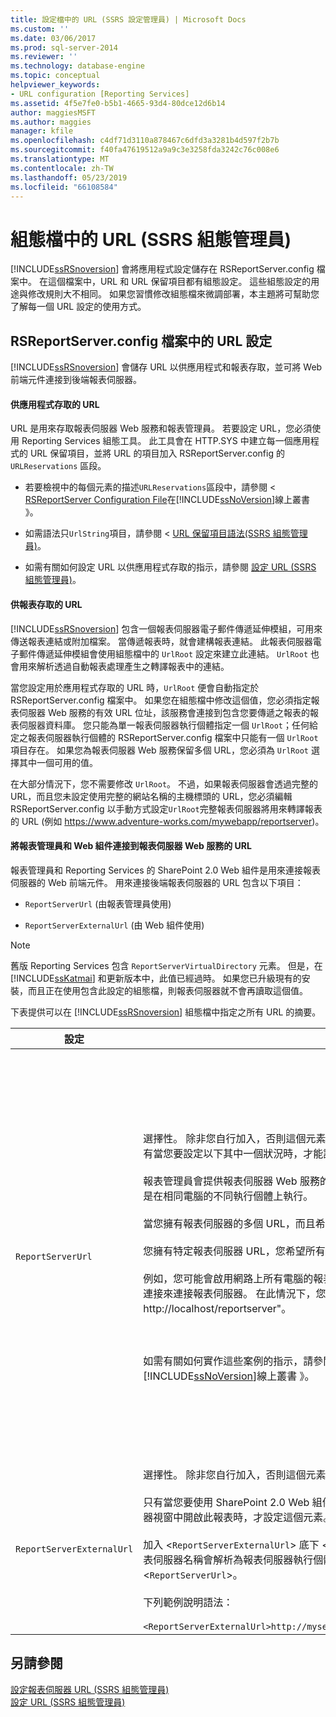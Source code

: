 ```yaml
---
title: 設定檔中的 URL (SSRS 設定管理員) | Microsoft Docs
ms.custom: ''
ms.date: 03/06/2017
ms.prod: sql-server-2014
ms.reviewer: ''
ms.technology: database-engine
ms.topic: conceptual
helpviewer_keywords:
- URL configuration [Reporting Services]
ms.assetid: 4f5e7fe0-b5b1-4665-93d4-80dce12d6b14
author: maggiesMSFT
ms.author: maggies
manager: kfile
ms.openlocfilehash: c4df71d3110a878467c6dfd3a3281b4d597f2b7b
ms.sourcegitcommit: f40fa47619512a9a9c3e3258fda3242c76c008e6
ms.translationtype: MT
ms.contentlocale: zh-TW
ms.lasthandoff: 05/23/2019
ms.locfileid: "66108584"
---
```

# <a name="urls-in-configuration-files--ssrs-configuration-manager"></a>組態檔中的 URL (SSRS 組態管理員)
  [!INCLUDE[ssRSnoversion](../../includes/ssrsnoversion-md.md)] 會將應用程式設定儲存在 RSReportServer.config 檔案中。 在這個檔案中，URL 和 URL 保留項目都有組態設定。 這些組態設定的用途與修改規則大不相同。 如果您習慣修改組態檔來微調部署，本主題將可幫助您了解每一個 URL 設定的使用方式。  
  
## <a name="url-settings-in-rsreportserverconfig-file"></a>RSReportServer.config 檔案中的 URL 設定  
 [!INCLUDE[ssRSnoversion](../../includes/ssrsnoversion-md.md)] 會儲存 URL 以供應用程式和報表存取，並可將 Web 前端元件連接到後端報表伺服器。  
  
#### <a name="urls-for-application-access"></a>供應用程式存取的 URL  
 URL 是用來存取報表伺服器 Web 服務和報表管理員。 若要設定 URL，您必須使用 Reporting Services 組態工具。 此工具會在 HTTP.SYS 中建立每一個應用程式的 URL 保留項目，並將 URL 的項目加入 RSReportServer.config 的 `URLReservations` 區段。  
  
-   若要檢視中的每個元素的描述`URLReservations`區段中，請參閱 < [RSReportServer Configuration File](../report-server/rsreportserver-config-configuration-file.md)在[!INCLUDE[ssNoVersion](../../includes/ssnoversion-md.md)]線上叢書 》。  
  
-   如需語法只`UrlString`項目，請參閱 < [URL 保留項目語法&#40;SSRS 組態管理員&#41;](url-reservation-syntax-ssrs-configuration-manager.md)。  
  
-   如需有關如何設定 URL 以供應用程式存取的指示，請參閱 [設定 URL &#40;SSRS 組態管理員&#41;](configure-a-url-ssrs-configuration-manager.md)。  
  
#### <a name="urls-for-report-access"></a>供報表存取的 URL  
 [!INCLUDE[ssRSnoversion](../../includes/ssrsnoversion-md.md)] 包含一個報表伺服器電子郵件傳遞延伸模組，可用來傳送報表連結或附加檔案。 當傳遞報表時，就會建構報表連結。 此報表伺服器電子郵件傳遞延伸模組會使用組態檔中的 `UrlRoot` 設定來建立此連結。 `UrlRoot` 也會用來解析透過自動報表處理產生之轉譯報表中的連結。  
  
 當您設定用於應用程式存取的 URL 時，`UrlRoot` 便會自動指定於 RSReportServer.config 檔案中。 如果您在組態檔中修改這個值，您必須指定報表伺服器 Web 服務的有效 URL 位址，該服務會連接到包含您要傳遞之報表的報表伺服器資料庫。 您只能為單一報表伺服器執行個體指定一個 `UrlRoot`；任何給定之報表伺服器執行個體的 RSReportServer.config 檔案中只能有一個 `UrlRoot` 項目存在。 如果您為報表伺服器 Web 服務保留多個 URL，您必須為 `UrlRoot` 選擇其中一個可用的值。  
  
 在大部分情況下，您不需要修改 `UrlRoot`。 不過，如果報表伺服器會透過完整的 URL，而且您未設定使用完整的網站名稱的主機標頭的 URL，您必須編輯 RSReportServer.config 以手動方式設定`UrlRoot`完整報表伺服器將用來轉譯報表的 URL (例如 https://www.adventure-works.com/mywebapp/reportserver)。  
  
#### <a name="urls-connecting-report-manager-and-web-parts-to-the-report-server-web-service"></a>將報表管理員和 Web 組件連接到報表伺服器 Web 服務的 URL  
 報表管理員和 Reporting Services 的 SharePoint 2.0 Web 組件是用來連接報表伺服器的 Web 前端元件。 用來連接後端報表伺服器的 URL 包含以下項目：  
  
-   `ReportServerUrl` (由報表管理員使用)  
  
-   `ReportServerExternalUrl` (由 Web 組件使用)  
  
> [!NOTE]  
>  舊版 Reporting Services 包含 `ReportServerVirtualDirectory` 元素。 但是，在 [!INCLUDE[ssKatmai](../../includes/sskatmai-md.md)] 和更新版本中，此值已經過時。 如果您已升級現有的安裝，而且正在使用包含此設定的組態檔，則報表伺服器就不會再讀取這個值。  
  
 下表提供可以在 [!INCLUDE[ssRSnoversion](../../includes/ssrsnoversion-md.md)] 組態檔中指定之所有 URL 的摘要。  
  
|設定|使用量|描述|  
|-------------|-----------|-----------------|  
|`ReportServerUrl`|選擇性。 除非您自行加入，否則這個元素不會包含在 RSReportServer.config 檔案中。 只有當您要設定以下其中一個狀況時，才能設定這個元素：<br /><br /> 報表管理員會提供報表伺服器 Web 服務的 Web 前端存取權，該服務可在不同電腦上執行或是在相同電腦的不同執行個體上執行。<br /><br /> 當您擁有報表伺服器的多個 URL，而且希望報表管理員使用特定的 URL 時。<br /><br /> 您擁有特定報表伺服器 URL，您希望所有報表管理員連接都使用此 URL。<br /><br /> 例如，您可能會啟用網路上所有電腦的報表管理員存取權，但是您需要報表管理員透過本機連接來連接報表伺服器。 在此情況下，您可能會設定`ReportServerUrl`到 「 http://localhost/reportserver"。<br /><br /> <br /><br /> 如需有關如何實作這些案例的指示，請參閱 <<c0> [ 設定報表管理員&#40;原生模式&#41;](../report-server/configure-web-portal.md)中[!INCLUDE[ssNoVersion](../../includes/ssnoversion-md.md)]線上叢書 》。</c0>|這個值會指定報表伺服器 Web 服務的 URL。 報表管理員應用程式會在啟動時讀取這個值。 如果設定了這個值，報表管理員將會連接到此 URL 中指定的報表伺服器。<br /><br /> 根據預設，報表管理員會提供報表伺服器 Web 服務的 Web 前端存取權，該服務會在相同報表伺服器執行個體內當做報表管理員來執行。 但是，如果您要將報表管理員搭配報表伺服器 Web 服務一起使用 (該服務屬於另一個執行個體的一部分，或是會在不同電腦的執行個體中執行)，您就可以設定此 URL 來引導報表管理員連接外部報表伺服器 Web 服務。<br /><br /> 如果您在要連接的報表伺服器上安裝了安全通訊端層 (SSL) 憑證，`ReportServerUrl` 值必須是為該憑證註冊的伺服器名稱。 如果您收到錯誤，「 基礎連接已關閉：無法建立 SSL/TLS 安全通道的信任關係 」，設定`ReportServerUrl`發出的 SSL 憑證的對象伺服器的完整的網域名稱。 例如，如果憑證已向**https:\//adventure-works.com.onlinesales**，報表伺服器 URL 會是**https:\//adventure-works.com.onlinesales/reportserver**。|  
|`ReportServerExternalUrl`|選擇性。 除非您自行加入，否則這個元素不會包含在 RSReportServer.config 檔案中。<br /><br /> 只有當您要使用 SharePoint 2.0 Web 組件，而且希望使用者能夠擷取報表，並在新的瀏覽器視窗中開啟此報表時，才設定這個元素。<br /><br /> 加入 <`ReportServerExternalUrl`> 底下 <`ReportServerUrl`> 項目，然後再把它的完整的報表伺服器名稱會解析為報表伺服器執行個體在不同的瀏覽器視窗中存取時。 請勿刪除 <`ReportServerUrl`>。<br /><br /> 下列範例說明語法：<br /><br /> `<ReportServerExternalUrl>http://myserver/reportserver</ReportServerExternalUrl>`|這個值是由 SharePoint 2.0 Web 組件使用。<br /><br /> 舊版中曾經建議您設定這個值，以便將「報表產生器」部署在供網際網路存取的報表伺服器上， 這是未經測試的部署狀況。 如果您過去使用這項設定來支援「報表產生器」的網際網路存取，現在應該考慮改用替代的策略。|  
  
## <a name="see-also"></a>另請參閱  
 [設定報表伺服器 URL &#40;SSRS 組態管理員&#41;](configure-report-server-urls-ssrs-configuration-manager.md)   
 [設定 URL &#40;SSRS 組態管理員&#41;](configure-a-url-ssrs-configuration-manager.md)  
  
  
